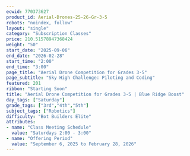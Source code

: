 ```yaml
---
ecwid: 770373627
product_id: Aerial-Drones-25-26-Gr-3-5
robots: "noindex, follow"
layout: "single"
category: "Subscription Classes"
price: 210.51578947368424
weight: "50"
start_date: "2025-09-06"
end_date: "2026-02-28"
start_time: "2:00"
end_time: "3:00"
page_title: "Aerial Drone Competition for Grades 3-5"
page_subtitle: "Sky High Challenge: Piloting and Coding"
featured: 201
ribbon: "Starting Soon"
title: "Aerial Drone Competition for Grades 3-5 | Blue Ridge Boost"
day_tags: ["Saturday"]
grade_tags: ["3rd","4th","5th"]
subject_tags: ["Robotics"]
difficulty: "Bot Builders Elite"
attributes:
- name: "Class Meeting Schedule"
  value: "Saturdays 2:00 - 3:00"
- name: "Offering Period"
  value: "September 6, 2025 to February 28, 2026"
---
```

